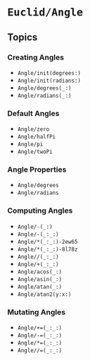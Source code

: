 # ``Euclid/Angle``

## Topics

### Creating Angles

- ``Angle/init(degrees:)``
- ``Angle/init(radians:)``
- ``Angle/degrees(_:)``
- ``Angle/radians(_:)``

### Default Angles

- ``Angle/zero``
- ``Angle/halfPi``
- ``Angle/pi``
- ``Angle/twoPi``

### Angle Properties

- ``Angle/degrees``
- ``Angle/radians``

### Computing Angles

- ``Angle/-(_:)``
- ``Angle/-(_:_:)``
- ``Angle/*(_:_:)-2ew65``
- ``Angle/*(_:_:)-8l78z``
- ``Angle//(_:_:)``
- ``Angle/+(_:_:)``
- ``Angle/acos(_:)``
- ``Angle/asin(_:)``
- ``Angle/atan(_:)``
- ``Angle/atan2(y:x:)``

### Mutating Angles

- ``Angle/+=(_:_:)``
- ``Angle/-=(_:_:)``
- ``Angle/*=(_:_:)``
- ``Angle//=(_:_:)``
